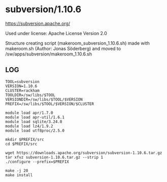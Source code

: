 subversion/1.10.6
========================

<https://subversion.apache.org/>

Used under license:
Apache License Version 2.0

Structure creating script (makeroom_subversion_1.10.6.sh) made with makeroom.sh (Author: Jonas Söderberg) and moved to /sw/apps/subversion/makeroom_1.10.6.sh

LOG
---

    TOOL=subversion
    VERSION=1.10.6
    CLUSTER=rackham
    TOOLDIR=/sw/libs/$TOOL
    VERSIONDIR=/sw/libs/$TOOL/$VERSION
    PREFIX=/sw/libs/$TOOL/$VERSION/$CLUSTER   

    module load apr/1.7.0
    module load apr-util/1.6.1
    module load sqlite/3.24.0
    module load lz4/1.9.2
    module load utf8proc/2.5.0 

    mkdir $PREFIX/src
    cd $PREFIX/src

    wget https://downloads.apache.org/subversion/subversion-1.10.6.tar.gz
    tar xfvz subversion-1.10.6.tar.gz --strip 1
    ./configure --prefix=$PREFIX

    make -j 20
    make install
